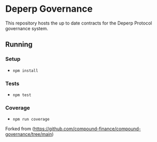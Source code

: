 
# Deperp Governance
This repository hosts the up to date contracts for the Deperp Protocol governance system.

## Running
### Setup
- `npm install`
### Tests
- `npm test`
### Coverage
- `npm run coverage`

Forked from  (https://github.com/compound-finance/compound-governance/tree/main)